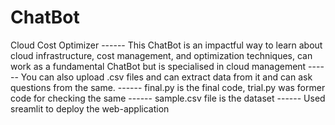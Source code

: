 # ChatBot
Cloud Cost Optimizer ------
This ChatBot is an impactful way to learn about cloud infrastructure, cost management, and optimization techniques, can work as a fundamental ChatBot but is specialised in cloud management   ------
You can also upload .csv files and can extract data from it and can ask questions from the same.  ------
final.py is the final code, trial.py was former code for checking the same ------
sample.csv file is the dataset ------
Used sreamlit to deploy the web-application
